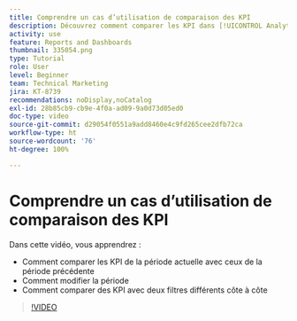 ```yaml
---
title: Comprendre un cas d’utilisation de comparaison des KPI
description: Découvrez comment comparer les KPI dans [!UICONTROL Analytique améliorée] de la période actuelle avec une période antérieure, et comment comparer les KPI avec deux filtres différents.
activity: use
feature: Reports and Dashboards
thumbnail: 335054.png
type: Tutorial
role: User
level: Beginner
team: Technical Marketing
jira: KT-8739
recommendations: noDisplay,noCatalog
exl-id: 28b85cb9-cb9e-4f0a-ad09-9a0d73d05ed0
doc-type: video
source-git-commit: d29054f0551a9add8460e4c9fd265cee2dfb72ca
workflow-type: ht
source-wordcount: '76'
ht-degree: 100%

---
```


# Comprendre un cas d’utilisation de comparaison des KPI

Dans cette vidéo, vous apprendrez :

* Comment comparer les KPI de la période actuelle avec ceux de la période précédente
* Comment modifier la période
* Comment comparer des KPI avec deux filtres différents côte à côte

>[!VIDEO](https://video.tv.adobe.com/v/335054/?quality=12&learn=on)
